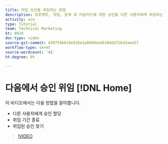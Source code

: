 ```yaml
---
title: 작업 승인을 위임하는 방법
description: 프로젝트, 작업, 문제 및 타임카드에 대한 승인을 다른 사용자에게 위임하는 방법을 알아봅니다.
activity: use
type: Tutorial
team: Technical Marketing
kt: 8810
doc-type: video
source-git-commit: d39754b619e526e1a869deedb38dd2f2b43aee57
workflow-type: tm+mt
source-wordcount: '42'
ht-degree: 0%

---
```


# 다음에서 승인 위임 [!DNL Home]

이 비디오에서는 다음 방법을 알아봅니다.

* 다른 사용자에게 승인 할당
* 위임 기간 종료
* 위임된 승인 찾기

>[!VIDEO](https://video.tv.adobe.com/v/336094/?quality=12)

<!---
learn more URLS
Delegate approval request
--->
